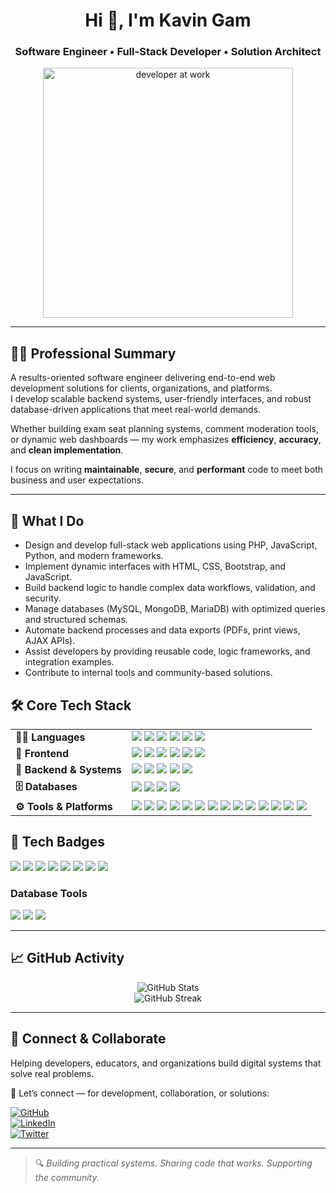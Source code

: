 
<h1 align="center">Hi 👋, I'm Kavin Gam</h1>
<h3 align="center">Software Engineer • Full-Stack Developer • Solution Architect</h3>

<div align="center">
  <img src="https://img.freepik.com/premium-vector/young-man-writing-code-desktop-computer-software-developer-work-workplace_625536-3771.jpg?w=600" width="400" alt="developer at work" />
</div>

---

## 🧑‍💻 Professional Summary

A results-oriented software engineer delivering end-to-end web development solutions for clients, organizations, and platforms.  
I develop scalable backend systems, user-friendly interfaces, and robust database-driven applications that meet real-world demands.

Whether building exam seat planning systems, comment moderation tools, or dynamic web dashboards — my work emphasizes **efficiency**, **accuracy**, and **clean implementation**.

I focus on writing **maintainable**, **secure**, and **performant** code to meet both business and user expectations.

---

## 🔧 What I Do

- Design and develop full-stack web applications using PHP, JavaScript, Python, and modern frameworks.
- Implement dynamic interfaces with HTML, CSS, Bootstrap, and JavaScript.
- Build backend logic to handle complex data workflows, validation, and security.
- Manage databases (MySQL, MongoDB, MariaDB) with optimized queries and structured schemas.
- Automate backend processes and data exports (PDFs, print views, AJAX APIs).
- Assist developers by providing reusable code, logic frameworks, and integration examples.
- Contribute to internal tools and community-based solutions.

## 🛠️ Core Tech Stack

<table>
<tr>
<td><strong>👨‍💻 Languages</strong></td>
<td>

<img src="https://img.shields.io/badge/PHP-777BB4?style=flat-square&logo=php&logoColor=white"/>
<img src="https://img.shields.io/badge/JavaScript-F7DF1E?style=flat-square&logo=javascript&logoColor=black"/>
<img src="https://img.shields.io/badge/Python-3776AB?style=flat-square&logo=python&logoColor=white"/>
<img src="https://img.shields.io/badge/Java-007396?style=flat-square&logo=openjdk&logoColor=white"/>
<img src="https://img.shields.io/badge/C-A8B9CC?style=flat-square&logo=c&logoColor=black"/>
<img src="https://img.shields.io/badge/C++-00599C?style=flat-square&logo=c%2B%2B&logoColor=white"/>

</td>
</tr>

<tr>
<td><strong>🎨 Frontend</strong></td>
<td>

<img src="https://img.shields.io/badge/HTML5-E34F26?style=flat-square&logo=html5&logoColor=white"/>
<img src="https://img.shields.io/badge/CSS3-1572B6?style=flat-square&logo=css3&logoColor=white"/>
<img src="https://img.shields.io/badge/React-20232A?style=flat-square&logo=react&logoColor=61DAFB"/>
<img src="https://img.shields.io/badge/Bootstrap-7952B3?style=flat-square&logo=bootstrap&logoColor=white"/>
<img src="https://img.shields.io/badge/Tailwind_CSS-38B2AC?style=flat-square&logo=tailwind-css&logoColor=white"/>
<img src="https://img.shields.io/badge/jQuery-0769AD?style=flat-square&logo=jquery&logoColor=white"/>

</td>
</tr>

<tr>
<td><strong>🧠 Backend & Systems</strong></td>
<td>

<img src="https://img.shields.io/badge/PHP-777BB4?style=flat-square&logo=php&logoColor=white"/>
<img src="https://img.shields.io/badge/REST_API-FF6C37?style=flat-square&logo=rest&logoColor=white"/>
<img src="https://img.shields.io/badge/Session_Management-000000?style=flat-square"/>
<img src="https://img.shields.io/badge/Form_Validation-blue?style=flat-square"/>
<img src="https://img.shields.io/badge/Data_Security-green?style=flat-square"/>

</td>
</tr>

<tr>
<td><strong>🗄️ Databases</strong></td>
<td>

<img src="https://img.shields.io/badge/MySQL-4479A1?style=flat-square&logo=mysql&logoColor=white"/>
<img src="https://img.shields.io/badge/MariaDB-003545?style=flat-square&logo=mariadb&logoColor=white"/>
<img src="https://img.shields.io/badge/MongoDB-47A248?style=flat-square&logo=mongodb&logoColor=white"/>
<img src="https://img.shields.io/badge/SQLite-003B57?style=flat-square&logo=sqlite&logoColor=white"/>

</td>
</tr>

<tr>
<td><strong>⚙️ Tools & Platforms</strong></td>
<td>

<img src="https://img.shields.io/badge/Git-F05032?style=flat-square&logo=git&logoColor=white"/>
<img src="https://img.shields.io/badge/GitHub-181717?style=flat-square&logo=github&logoColor=white"/>
<img src="https://img.shields.io/badge/GitLab-FC6D26?style=flat-square&logo=gitlab&logoColor=white"/>
<img src="https://img.shields.io/badge/Bitbucket-0052CC?style=flat-square&logo=bitbucket&logoColor=white"/>
<img src="https://img.shields.io/badge/VS_Code-007ACC?style=flat-square&logo=visual-studio-code&logoColor=white"/>
<img src="https://img.shields.io/badge/Postman-FF6C37?style=flat-square&logo=postman&logoColor=white"/>
<img src="https://img.shields.io/badge/Swagger-85EA2D?style=flat-square&logo=swagger&logoColor=black"/>
<img src="https://img.shields.io/badge/Docker-2496ED?style=flat-square&logo=docker&logoColor=white"/>
<img src="https://img.shields.io/badge/Linux-FCC624?style=flat-square&logo=linux&logoColor=black"/>
<img src="https://img.shields.io/badge/CLI-000000?style=flat-square"/>
<img src="https://img.shields.io/badge/Jira-0052CC?style=flat-square&logo=jira&logoColor=white"/>
<img src="https://img.shields.io/badge/Slack-4A154B?style=flat-square&logo=slack&logoColor=white"/>
<img src="https://img.shields.io/badge/Figma-F24E1E?style=flat-square&logo=figma&logoColor=white"/>
<img src="https://img.shields.io/badge/Notion-000000?style=flat-square&logo=notion&logoColor=white"/>

</td>
</tr>

</table>


## 🧩 Tech Badges

![](https://img.shields.io/badge/HTML5-orange?style=for-the-badge&logo=html5&logoColor=white)
![](https://img.shields.io/badge/CSS3-blue?style=for-the-badge&logo=css3&logoColor=white)
![](https://img.shields.io/badge/JavaScript-yellow?style=for-the-badge&logo=javascript&logoColor=black)
![](https://img.shields.io/badge/PHP-purple?style=for-the-badge&logo=php&logoColor=white)
![](https://img.shields.io/badge/Python-blue?style=for-the-badge&logo=python&logoColor=white)
![](https://img.shields.io/badge/Java-red?style=for-the-badge&logo=openjdk&logoColor=white)
![](https://img.shields.io/badge/C-green?style=for-the-badge&logo=c&logoColor=white)
![](https://img.shields.io/badge/C++-green?style=for-the-badge&logo=c%2B%2B&logoColor=white)

### Database Tools

![](https://img.shields.io/badge/MySQL-00758F?style=for-the-badge&logo=mysql&logoColor=white)
![](https://img.shields.io/badge/MariaDB-003545?style=for-the-badge&logo=mariadb&logoColor=white)
![](https://img.shields.io/badge/MongoDB-4DB33D?style=for-the-badge&logo=mongodb&logoColor=white)

---

## 📈 GitHub Activity

<p align="center">
  <img src="https://github-readme-stats.vercel.app/api?username=kavingam&show_icons=true&theme=tokyonight" alt="GitHub Stats" />
  <br/>
  <img src="https://github-readme-streak-stats.herokuapp.com/?user=kavingam&theme=tokyonight" alt="GitHub Streak" />
</p>

---

## 🤝 Connect & Collaborate

Helping developers, educators, and organizations build digital systems that solve real problems.

📩 Let’s connect — for development, collaboration, or solutions:

[![GitHub](https://img.shields.io/badge/GitHub-181717?style=flat-square&logo=github&logoColor=white)](https://github.com/kavingam)  
[![LinkedIn](https://img.shields.io/badge/LinkedIn-0A66C2?style=flat-square&logo=linkedin&logoColor=white)](https://www.linkedin.com/in/kavin71/)  
[![Twitter](https://img.shields.io/badge/Twitter-1DA1F2?style=flat-square&logo=twitter&logoColor=white)](https://twitter.com/kavingam)

---

> 🔍 *Building practical systems. Sharing code that works. Supporting the community.*
